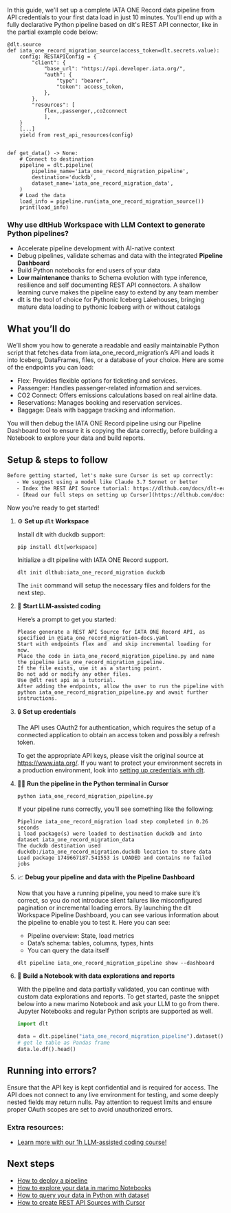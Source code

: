 In this guide, we'll set up a complete IATA ONE Record data pipeline from API credentials to your first data load in just 10 minutes. You'll end up with a fully declarative Python pipeline based on dlt's REST API connector, like in the partial example code below:

```python-outcome
@dlt.source
def iata_one_record_migration_source(access_token=dlt.secrets.value):
    config: RESTAPIConfig = {
        "client": {
            "base_url": "https://api.developer.iata.org/",
            "auth": {
                "type": "bearer",
                "token": access_token,
            },
        },
        "resources": [
            flex,,passenger,,co2connect
            ],
    }
    [...]
    yield from rest_api_resources(config)


def get_data() -> None:
    # Connect to destination
    pipeline = dlt.pipeline(
        pipeline_name='iata_one_record_migration_pipeline',
        destination='duckdb',
        dataset_name='iata_one_record_migration_data', 
    )
    # Load the data
    load_info = pipeline.run(iata_one_record_migration_source())
    print(load_info) 
```

### Why use dltHub Workspace with LLM Context to generate Python pipelines?

- Accelerate pipeline development with AI-native context
- Debug pipelines, validate schemas and data with the integrated **Pipeline Dashboard**
- Build Python notebooks for end users of your data
- **Low maintenance** thanks to Schema evolution with type inference, resilience and self documenting REST API connectors. A shallow learning curve makes the pipeline easy to extend by any team member
- dlt is the tool of choice for Pythonic Iceberg Lakehouses, bringing mature data loading to pythonic Iceberg with or without catalogs

## What you’ll do

We’ll show you how to generate a readable and easily maintainable Python script that fetches data from iata_one_record_migration’s API and loads it into Iceberg, DataFrames, files, or a database of your choice. Here are some of the endpoints you can load:

- Flex: Provides flexible options for ticketing and services.
- Passenger: Handles passenger-related information and services.
- CO2 Connect: Offers emissions calculations based on real airline data.
- Reservations: Manages booking and reservation services.
- Baggage: Deals with baggage tracking and information.

You will then debug the IATA ONE Record pipeline using our Pipeline Dashboard tool to ensure it is copying the data correctly, before building a Notebook to explore your data and build reports.

## Setup & steps to follow

```default
Before getting started, let's make sure Cursor is set up correctly:
   - We suggest using a model like Claude 3.7 Sonnet or better
   - Index the REST API Source tutorial: https://dlthub.com/docs/dlt-ecosystem/verified-sources/rest_api/ and add it to context as **@dlt rest api**
   - [Read our full steps on setting up Cursor](https://dlthub.com/docs/dlt-ecosystem/llm-tooling/cursor-restapi#23-configuring-cursor-with-documentation)
```

Now you're ready to get started!

1. ⚙️ **Set up `dlt` Workspace**
    
    Install dlt with duckdb support:
    ```shell
    pip install dlt[workspace]
    ```

    Initialize a dlt pipeline with IATA ONE Record support.
    ```shell
    dlt init dlthub:iata_one_record_migration duckdb
    ```

    The `init` command will setup the necessary files and folders for the next step.
    
2. 🤠 **Start LLM-assisted coding**
    
    Here’s a prompt to get you started:
    
    ```prompt
    Please generate a REST API Source for IATA ONE Record API, as specified in @iata_one_record_migration-docs.yaml 
    Start with endpoints flex and  and skip incremental loading for now. 
    Place the code in iata_one_record_migration_pipeline.py and name the pipeline iata_one_record_migration_pipeline. 
    If the file exists, use it as a starting point. 
    Do not add or modify any other files. 
    Use @dlt rest api as a tutorial. 
    After adding the endpoints, allow the user to run the pipeline with python iata_one_record_migration_pipeline.py and await further instructions.
    ```

    
3. 🔒 **Set up credentials** 
    
    The API uses OAuth2 for authentication, which requires the setup of a connected application to obtain an access token and possibly a refresh token.
    
    To get the appropriate API keys, please visit the original source at https://www.iata.org/.
    If you want to protect your environment secrets in a production environment, look into [setting up credentials with dlt](https://dlthub.com/docs/walkthroughs/add_credentials).
    
4. 🏃‍♀️ **Run the pipeline in the Python terminal in Cursor**
    
    ```shell
    python iata_one_record_migration_pipeline.py
    ```
    
    If your pipeline runs correctly, you’ll see something like the following:
    
    ```shell
    Pipeline iata_one_record_migration load step completed in 0.26 seconds
    1 load package(s) were loaded to destination duckdb and into dataset iata_one_record_migration_data
    The duckdb destination used duckdb:/iata_one_record_migration.duckdb location to store data
    Load package 1749667187.541553 is LOADED and contains no failed jobs
    ```
    
5. 📈 **Debug your pipeline and data with the Pipeline Dashboard**

    Now that you have a running pipeline, you need to make sure it’s correct, so you do not introduce silent failures like misconfigured pagination or incremental loading errors. By launching the dlt Workspace Pipeline Dashboard, you can see various information about the pipeline to enable you to test it. Here you can see:
    - Pipeline overview: State, load metrics
    - Data’s schema: tables, columns, types, hints
    - You can query the data itself
    
    ```shell
    dlt pipeline iata_one_record_migration_pipeline show --dashboard
    ```
    
6. 🐍 **Build a Notebook with data explorations and reports**

    With the pipeline and data partially validated, you can continue with custom data explorations and reports. To get started, paste the snippet below into a new marimo Notebook and ask your LLM to go from there. Jupyter Notebooks and regular Python scripts are supported as well.

    
    ```python
    import dlt

   data = dlt.pipeline("iata_one_record_migration_pipeline").dataset()
   # get le table as Pandas frame
   data.le.df().head()
    ```

## Running into errors?

Ensure that the API key is kept confidential and is required for access. The API does not connect to any live environment for testing, and some deeply nested fields may return nulls. Pay attention to request limits and ensure proper OAuth scopes are set to avoid unauthorized errors.

### Extra resources:

- [Learn more with our 1h LLM-assisted coding course!](https://www.youtube.com/watch?v=GGid70rnJuM)

## Next steps

- [How to deploy a pipeline](https://dlthub.com/docs/walkthroughs/deploy-a-pipeline)
- [How to explore your data in marimo Notebooks](https://dlthub.com/docs/general-usage/dataset-access/marimo)
- [How to query your data in Python with dataset](https://dlthub.com/docs/general-usage/dataset-access/dataset)
- [How to create REST API Sources with Cursor](https://dlthub.com/docs/dlt-ecosystem/llm-tooling/cursor-restapi)